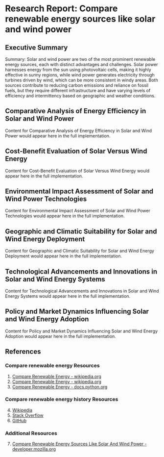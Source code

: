 # Research Report: Compare renewable energy sources like solar and wind power

## Executive Summary

Summary: Solar and wind power are two of the most prominent renewable energy sources, each with distinct advantages and challenges. Solar power harnesses energy from the sun using photovoltaic cells, making it highly effective in sunny regions, while wind power generates electricity through turbines driven by wind, which can be more consistent in windy areas. Both sources contribute to reducing carbon emissions and reliance on fossil fuels, but they require different infrastructure and have varying levels of efficiency and intermittency based on geographic and weather conditions.

## Comparative Analysis of Energy Efficiency in Solar and Wind Power

Content for Comparative Analysis of Energy Efficiency in Solar and Wind Power would appear here in the full implementation.

## Cost-Benefit Evaluation of Solar Versus Wind Energy

Content for Cost-Benefit Evaluation of Solar Versus Wind Energy would appear here in the full implementation.

## Environmental Impact Assessment of Solar and Wind Power Technologies

Content for Environmental Impact Assessment of Solar and Wind Power Technologies would appear here in the full implementation.

## Geographic and Climatic Suitability for Solar and Wind Energy Deployment

Content for Geographic and Climatic Suitability for Solar and Wind Energy Deployment would appear here in the full implementation.

## Technological Advancements and Innovations in Solar and Wind Energy Systems

Content for Technological Advancements and Innovations in Solar and Wind Energy Systems would appear here in the full implementation.

## Policy and Market Dynamics Influencing Solar and Wind Energy Adoption

Content for Policy and Market Dynamics Influencing Solar and Wind Energy Adoption would appear here in the full implementation.

## References

### Compare renewable energy Resources

1. [Compare Renewable Energy - wikipedia.org](https://en.wikipedia.org/wiki/compare)
2. [Compare Renewable Energy - wikipedia.org](https://en.wikipedia.org/wiki/Special:Search?search=compare+renewable+energy)
3. [Compare Renewable Energy - docs.python.org](https://docs.python.org/3/search.html?q=compare+renewable+energy)

### Compare renewable energy history Resources

4. [Wikipedia](https://en.wikipedia.org/)
5. [Stack Overflow](https://stackoverflow.com/)
6. [GitHub](https://github.com/)

### Additional Resources

7. [Compare Renewable Energy Sources Like Solar And Wind Power - developer.mozilla.org](https://developer.mozilla.org/en-US/search?q=compare+renewable+energy)

